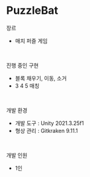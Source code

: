 # PuzzleBat
장르
- 매치 퍼즐 게임
</br>

진행 중인 구현
- 블록 채우기, 이동, 소거
- 3 4 5 매칭
</br>

개발 환경
- 개발 도구 : Unity 2021.3.25f1
- 형상 관리 : Gitkraken 9.11.1
</br>

개발 인원
- 1인
